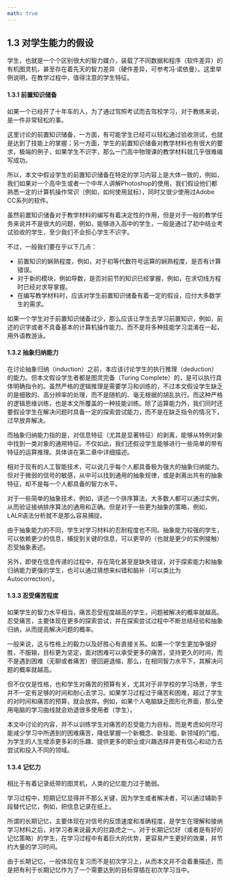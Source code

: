 ```yaml
---
math: true
---
```


## 1.3 对学生能力的假设

学生，也就是一个个区别很大的智力媒介，装载了不同数据和程序（软件差异）的有机图灵机，甚至存在着先天的智力差异（硬件差异，可参考冯·诺依曼）。这里举例说明，在教学过程中，值得注意的学生特征。

#### 1.3.1 前置知识储备

如果一个已经开了十年车的人，为了通过驾照考试而去驾校学习，对于教练来说，是一件非常轻松的事。

这里讨论的前置知识储备，一方面，有可能学生已经可以轻松通过验收测试，也就是达到了技能上的掌握；另一方面，学生的前置知识储备对教学材料也有很大的要求，极端的例子，如果学生不识字，那么一门高中物理课的教学材料就几乎很难编写成功。

所以，本文中假设学生的前置知识储备在特定的学习内容上是大体一致的，例如，我们如果对一个高中生或者一个中年人讲解Photoshop的使用，我们假设他们都熟悉一定的计算机操作常识（例如，如何使用鼠标），同时又很少使用过Adobe CC系列的软件。

虽然前置知识储备对于教学材料的编写有着决定性的作用，但是对于一般的教学任务来说并不是很大的问题，例如，能够进入高中的学生，一般是通过了初中结业考试验收的学生，至少我们不会担心学生不识字。

不过，一般我们要在乎以下几点：

- 前置知识的娴熟程度，例如，对于初等代数符号运算的娴熟程度，是否有计算错误。
- 对于新的模块，例如导数，是否对前节的知识已经掌握，例如，在求切线方程时已经对求导掌握。
- 在编写教学材料时，应该对学生前置知识储备有着一定的假设，应付大多数学生的需求。

如果一个学生对于前置知识储备过少，那么应该让学生去学习前置知识，例如，前述的识字或者不具备基本的计算机操作能力。而不是将多种技能学习混淆在一起，用外语教游泳。

#### 1.3.2 抽象归纳能力

在讨论抽象归纳（induction）之前，本应该讨论学生的执行推理（deduction）的能力。但本文假设学生者都是图灵完备（Turing Complete）的，是可以执行具体明确指令的。虽然严格的逻辑推理是需要学习和训练的，不过本文假设学生缺乏的是细致的、高分辨率的处理，而不是随机的、毫无根据的胡乱执行。而这种严格的逻辑思维训练，也是本文所覆盖的一种技能训练。除了运算能力外，我们同时还要假设学生在解决问题时具备一定的探索尝试能力，而不是在缺乏指令的情况下，过早放弃解决。

而抽象归纳能力指的是，对信息特征（尤其是显著特征）的剥离，能够从特例对象中找到一类对象的通用特征。不仅如此，我们还假设学生能够进行一些简单的带有特征的运算推理。具体讲在第二章中详细描述。

相对于现有的人工智能技术，可以说几乎每个人都具备极为强大的抽象归纳能力。但对于微弱的信号的敏感，从中可以找到通用的抽象规律，或是剥离出共有的抽象特征，却不是每一个人都具备的智力水平。

对于一些简单的抽象技术，例如，讲述一个排序算法，大多数人都可以通过实例，从而验证接纳排序算法的通用和正确。但是对于一些更为抽象的策略，例如，LALR语法分析就不是那么容易捕捉。

由于抽象能力的不同，学生对学习材料的忍耐程度也不同。抽象能力较强的学生，可以依赖更少的信息，捕捉到关键的信息，可以更早的（也就是更少的实例接触）忍受抽象表述。

另外，即使在信息传递的过程中，存在简化甚至是缺失错误，对于探索能力和抽象归纳能力更强的学生，也可以通过猜想来纠错和脑补（可以类比为 Autocorrection）。

#### 1.3.3 忍受痛苦程度

如果学生的智力水平相当，痛苦忍受程度越高的学生，问题被解决的概率就越高。忍受痛苦，主要体现在更多的探索尝试，并在探索尝试过程中不断总结经验和抽象归纳，从而提高解决问题的概率。

一般来说，这与性格上的毅力以及好胜心有直接关系。如果一个学生更加争强好胜，不服输，目标更为坚定，面对困难可以承受更多的痛苦，坚持更久的时间，而不是遇到困难（无聊或者痛苦）便回避退缩，那么，在相同智力水平下，其解决问题的概率就越高。

但不仅仅是性格，也和学生对痛苦的预算有关，尤其对于非学校的学习场景，学生并不一定有足够的时间和耐心去学习。如果学习过程过于痛苦和困难，超过了学生的对时间和痛苦的预算，就会放弃。例如，如果个人电脑缺乏图形化界面，那么使用电脑的学习曲线就会劝退很多使用者（学生）。

本文中讨论的内容，并不以训练学生对痛苦的忍受能力为目标，而是考虑如何尽可能减少学习中所遇到的困难痛苦，降低掌握一个新概念、新技能、新领域的门槛，为学生的人生增添更多彩的乐趣、提供更多的职业或兴趣选择并更有信心和动力去尝试和投入不同的领域。

#### 1.3.4 记忆力

相比于有着记录纸带的图灵机，人类的记忆能力过于脆弱。

学习过程中，短期记忆显得并不那么关键，因为学生或者解决者，可以通过辅助手段替代记忆，例如，把信息记录在纸上。

所谓的长期记忆，主要体现在对信号的反馈速度和准确程度，是学生在理解和接纳学习材料之后，对学习者来说最大的拦路虎之一。对于长期记忆好（或者是有好的记忆策略）的学生，在学习过程中有着巨大的优势，更容易产生更好的效果，并节约大量的学习时间。

由于长期记忆，一般体现在复习而不是初次学习上，从而本文并不会着重描述，而是把有利于长期记忆作为了一个需要达到的目标穿插在初次学习当中。